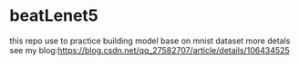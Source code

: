 # beatLenet5
this repo use to practice building model base on mnist dataset
more detals see my blog:https://blog.csdn.net/qq_27582707/article/details/106434525

